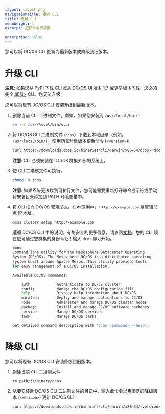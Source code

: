 ```yaml
---
layout: layout.pug
navigationTitle: 更新 CLI
title: 更新 CLI
menuWeight: 3
excerpt: 更新命令行界面

enterprise: false
---
```



您可以将 DC/OS CLI 更新为最新版本或降级到旧版本。

# <a name="upgrade"></a>升级 CLI

<p class="message--note"><strong>注意: </strong> 如果您从 PyPI 下载 CLI 或从 DC/OS UI 版本 1.7 或更早版本下载，您必须完全,<a href="/cn/1.11/cli/uninstall/">卸载></a> CLI。您无法升级。</p>

您可以将现有 DC/OS CLI 安装升级到最新版本。

1. 删除当前 CLI 二进制文件。例如，如果您安装到 `/usr/local/bin/`：

    ```bash
    rm -rf /usr/local/bin/dcos
    ```

1. 将 DC/OS CLI 二进制文件 (`dcos`）下载到本地目录（例如， `/usr/local/bin/`）。使用所需升级版本更新命令 (`<version>`):

    ```bash
    curl https://downloads.dcos.io/binaries/cli/darwin/x86-64/dcos-<dcos-version>/dcos
    ```

    <p class="message--note"><strong>注意: </strong> CLI 必须安装在 DC/OS 群集外部的系统上。</p>

1. 使 CLI 二进制文件可执行。

    ```bash
    chmod +x dcos
    ```

    <p class="message--note"><strong>注意: </strong> 如果系统无法找到可执行文件，您可能需要重新打开命令提示符或手动将安装目录添加到 PATH 环境变量中。</p>

1. 将 CLI 指向 DC/OS 管理节点。在本示例中， `http://example.com` 是管理节点 IP 地址。

    ```bash
    dcos cluster setup http://example.com
    ```

    遵循 DC/OS CLI 中的说明。有关安全的更多信息，请参阅[文档](/cn/1.11/security/)。您的 CLI 现在应可通过您群集的身份认证！输入 `dcos` 即可开始。

    ```bash
    dcos
    Command line utility for the Mesosphere Datacenter Operating
    System (DC/OS). The Mesosphere DC/OS is a distributed operating
    system built around Apache Mesos. This utility provides tools
    for easy management of a DC/OS installation.

    Available DC/OS commands:

        auth           	Authenticate to DC/OS cluster
        config         	Manage the DC/OS configuration file
        help           	Display help information about DC/OS
        marathon       	Deploy and manage applications to DC/OS
        node           	Administer and manage DC/OS cluster nodes
        package        	Install and manage DC/OS software packages
        service        	Manage DC/OS services
        task           	Manage DC/OS tasks

    Get detailed command description with 'dcos <command> --help'.
    ```

# <a name="downgrade"></a>降级 CLI

您可以将现有 DC/OS CLI 安装降级到旧版本。

1. 删除当前 CLI 二进制文件：

    ```bash
    rm path/to/binary/dcos
    ```

1. 从要安装新 DC/OS CLI 二进制文件的目录中，输入此命令以用指定的降级版本 (`<version>`) 更新 DC/OS CLI：

    ```bash
    curl https://downloads.dcos.io/binaries/cli/darwin/x86-64/<version>/dcos
    ```
